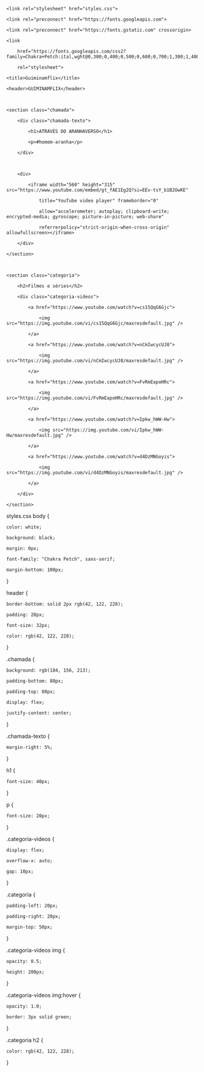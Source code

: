 
<html lang="pt-BR">



<head>

    <link rel="stylesheet" href="styles.css">

    <link rel="preconnect" href="https://fonts.googleapis.com">

    <link rel="preconnect" href="https://fonts.gstatic.com" crossorigin>

    <link

        href="https://fonts.googleapis.com/css2?family=Chakra+Petch:ital,wght@0,300;0,400;0,500;0,600;0,700;1,300;1,400;1,500;1,600;1,700&display=swap"

        rel="stylesheet">

    <title>Guiminamflix</title>

</head>



<body>

    <header>GUIMINAMFLIX</header>



    <section class="chamada">

        <div class="chamada-texto">

            <h1>ATRAVÉS DO ARANHAVERSO</h1>

            <p>#homem-aranha</p>

        </div>



        <div>

            <iframe width="560" height="315" src="https://www.youtube.com/embed/gt_fAE1Eg2Q?si=EEv-tsY_b1B2OwKE"

                title="YouTube video player" frameborder="0"

                allow="accelerometer; autoplay; clipboard-write; encrypted-media; gyroscope; picture-in-picture; web-share"

                referrerpolicy="strict-origin-when-cross-origin" allowfullscreen></iframe>

        </div>

    </section>



    <section class="categoria">

        <h2>Filmes e séries</h2>

        <div class="categoria-videos">

            <a href="https://www.youtube.com/watch?v=cs15QqG6Gjc">

                <img src="https://img.youtube.com/vi/cs15QqG6Gjc/maxresdefault.jpg" />

            </a>

            <a href="https://www.youtube.com/watch?v=nCmIwcycUJ8">

                <img src="https://img.youtube.com/vi/nCmIwcycUJ8/maxresdefault.jpg" />

            </a>

            <a href="https://www.youtube.com/watch?v=FvRmEapoHRc">

                <img src="https://img.youtube.com/vi/FvRmEapoHRc/maxresdefault.jpg" />

            </a>

            <a href="https://www.youtube.com/watch?v=Ipkw_hWW-Hw">

                <img src="https://img.youtube.com/vi/Ipkw_hWW-Hw/maxresdefault.jpg" />

            </a>

            <a href="https://www.youtube.com/watch?v=d4DzMNGoyis">

                <img src="https://img.youtube.com/vi/d4DzMNGoyis/maxresdefault.jpg" />

            </a>

        </div>

    </section>



</body>



</html>
styles.css
body {

    color: white;

    background: black;

    margin: 0px;

    font-family: "Chakra Petch", sans-serif;

    margin-bottom: 100px;

}



header {

    border-bottom: solid 2px rgb(42, 122, 228);

    padding: 20px;

    font-size: 32px;

    color: rgb(42, 122, 228);

}



.chamada {

    background: rgb(184, 156, 213);

    padding-bottom: 80px;

    padding-top: 80px;

    display: flex;

    justify-content: center;

}



.chamada-texto {

    margin-right: 5%;

}



h1 {

    font-size: 40px;

}



p {

    font-size: 20px;

}



.categoria-videos {

    display: flex;

    overflow-x: auto;

    gap: 10px;

}



.categoria {

    padding-left: 20px;

    padding-right: 20px;

    margin-top: 50px;

}



.categoria-videos img {

    opacity: 0.5;

    height: 200px;

}



.categoria-videos img:hover {

    opacity: 1.0;

    border: 3px solid green;

}



.categoria h2 {

    color: rgb(42, 122, 228);

}
